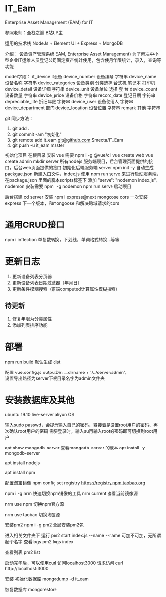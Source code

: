 # IT_Eam
Enterprise Asset Management (EAM) for IT 

参照老师：全栈之巅 B站UP主

运用的技术栈 NodeJs + Element UI + Express + MongoDB

介绍：
设备资产管理系统(EAM, Enterprise Asset Management) 为了解决中小型企业IT运维人员登记公司固定资产统计使用，包含使用年限统计，录入，查询等功能

model字段：
it_device   it设备
device_number 设备编号   字符串
device_name 设备名称     字符串
device_categories 设备类别    分类选择 台式机 笔记本 打印机
device_detail 设备详细      字符串
device_unit 设备单位        选择 套 台 
device_count 设备数量       字符串
device_price 设备价格       字符串
record_date 登记日期        字符串
depreciable_life 折旧年限   字符串
device_user 设备使用人      字符串
device_department 部门
device_location 设备位置    字符串
remark 其他                 字符串





git 同步方法：
1. git add .
1. git commit -am "初始化"
1. git remote add it_eam git@github.com:Smecta/IT_Eam
1. git push -u it_eam master

初始化项目
在根目录
安装 vue  需要 npm i -g @vue/cli
vue create web 
vue create admin 
mkdir server
      所有nodejs 服务端项目，后台管理页面提供的接口，后台web页面提供的接口
初始化后端服务端 server 
    npm init -y  自动生成packgae.json
    新建入口文件，index.js
    使用 npm run serve 来进行启动服务端，在package.json 里面的脚本scripts标签下 添加
    "serve": "nodemon index.js",
    nodemon 安装需要 npm i -g nodemon 
    npm run serve 启动项目


后台搭建
  cd server
安装 npm i express@next mongoose cors 
一次安装 express 下一个版本，和mongoose 和解决跨域请求的cors

# 通用CRUD接口
npm i inflection 
单复数转换，下划线，单词格式转换...等等


# 更新日志
1. 更新设备列表分页器
2. 更新设备列表日期过滤器（年月日）
2. 更新条件模糊搜索（前端computed计算属性模糊搜索）
## 待更新
1. 修复年限为分类属性
3. 添加列表排序功能


# 部署
npm run build 
默认生成 dist

配置 vue.config.js
outputDir: __dirname + '/../server/admin',  
设置导出路径为server下根目录名字为admin文件夹


# 安装数据库及其他

ubuntu 19.10 live-server aliyun OS 

输入sudo passwd，会提示输入自己的密码、紧接着是设置root用户的密码、再次确认root用户的密码
需要登录时，输入su再输入root的密码即可切换到root用户

apt show mongodb-server
查看mongodb-server 的版本
apt install -y mongodb-server 

apt install nodejs

apt install npm 

配置淘宝镜像
npm config set registry https://registry.npm.taobao.org

npm i -g nrm
快速切换npm镜像的工具
nrm current
查看当前镜像源

nrm use npm 切换npm官方源

nrm use taobao 切换淘宝源

安装pm2
npm i -g pm2 全局安装pm2包

进入相关文件夹下
运行 pm2 start index.js --name 
--name 可加不可加，无所谓起个名字
查看logs
pm2 logs index 

查看列表
pm2 list


启动完毕后，可以使用curl 访问localhost3000
请求访问
curl http://localhost:3000


安装
初始化数据库
mongodump -d it_eam

恢复数据库
mongorestore